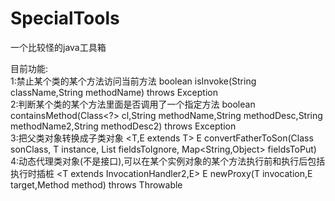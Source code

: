 # SpecialTools
一个比较怪的java工具箱  

目前功能:  
  1:禁止某个类的某个方法访问当前方法
    boolean isInvoke(String className,String methodName) throws Exception  
  2:判断某个类的某个方法里面是否调用了一个指定方法
    boolean containsMethod(Class<?> cl,String methodName,String methodDesc,String methodName2,String methodDesc2) throws Exception  
  3:把父类对象转换成子类对象
    <T,E extends T> E convertFatherToSon(Class<E> sonClass, T instance, List<String> fieldsToIgnore, Map<String,Object> fieldsToPut)  
  4:动态代理类对象(不是接口),可以在某个实例对象的某个方法执行前和执行后包括执行时插桩
    <T extends InvocationHandler2,E> E newProxy(T invocation,E target,Method method) throws Throwable  
